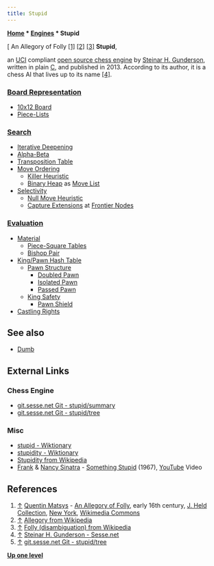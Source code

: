 ```yaml
---
title: Stupid
---
```

**[Home](Home "Home") \* [Engines](Engines "Engines") \* Stupid**



[ An Allegory of Folly <a id="cite-note-1" href="#cite-ref-1">[1]</a> <a id="cite-note-2" href="#cite-ref-2">[2]</a> <a id="cite-note-3" href="#cite-ref-3">[3]</a>
**Stupid**,  

an [UCI](UCI "UCI") compliant [open source chess engine](Category:Open_Source "Category:Open Source") by [Steinar H. Gunderson](Steinar_H._Gunderson "Steinar H. Gunderson"), written in plain [C](C "C"), and published in 2013.
According to its author, it is a chess AI that lives up to its name <a id="cite-note-4" href="#cite-ref-4">[4]</a>.



### [Board Representation](Board_Representation "Board Representation")


* [10x12 Board](10x12_Board "10x12 Board")
* [Piece-Lists](Piece-Lists "Piece-Lists")


### [Search](Search "Search")


* [Iterative Deepening](Iterative_Deepening "Iterative Deepening")
* [Alpha-Beta](Alpha-Beta "Alpha-Beta")
* [Transposition Table](Transposition_Table "Transposition Table")
* [Move Ordering](Move_Ordering "Move Ordering")
	+ [Killer Heuristic](Killer_Heuristic "Killer Heuristic")
	+ [Binary Heap](https://en.wikipedia.org/wiki/Binary_heap) as [Move List](Move_List "Move List")
* [Selectivity](Selectivity "Selectivity")
	+ [Null Move Heuristic](Null_Move_Pruning "Null Move Pruning")
	+ [Capture Extensions](Capture_Extensions "Capture Extensions") at [Frontier Nodes](Frontier_Nodes "Frontier Nodes")


### [Evaluation](Evaluation "Evaluation")


* [Material](Material "Material")
	+ [Piece-Square Tables](Piece-Square_Tables "Piece-Square Tables")
	+ [Bishop Pair](Bishop_Pair "Bishop Pair")
* [King/Pawn Hash Table](Pawn_Hash_Table "Pawn Hash Table")
	+ [Pawn Structure](Pawn_Structure "Pawn Structure")
		- [Doubled Pawn](Doubled_Pawn "Doubled Pawn")
		- [Isolated Pawn](Isolated_Pawn "Isolated Pawn")
		- [Passed Pawn](Passed_Pawn "Passed Pawn")
	+ [King Safety](King_Safety "King Safety")
		- [Pawn Shield](King_Safety#PawnShield "King Safety")
* [Castling Rights](Castling_Rights "Castling Rights")


## See also


* [Dumb](Dumb "Dumb")


## External Links


### Chess Engine


* [git.sesse.net Git - stupid/summary](https://git.sesse.net/?p=stupid)
* [git.sesse.net Git - stupid/tree](https://git.sesse.net/?p=stupid;a=tree;h=refs/heads/master;hb=refs/heads/master)


### Misc


* [stupid - Wiktionary](https://en.wiktionary.org/wiki/stupid)
* [stupidity - Wiktionary](https://en.wiktionary.org/wiki/stupidity)
* [Stupidity from Wikipedia](https://en.wikipedia.org/wiki/Stupidity)
* [Frank](https://en.wikipedia.org/wiki/Frank_Sinatra) & [Nancy Sinatra](Category:Nancy_Sinatra "Category:Nancy Sinatra") - [Something Stupid](https://en.wikipedia.org/wiki/Somethin%27_Stupid) (1967), [YouTube](https://en.wikipedia.org/wiki/YouTube) Video


 
## References


1. <a id="cite-ref-1" href="#cite-note-1">↑</a> [Quentin Matsys](index.php?title=Category:Quentin_Matsys&action=edit&redlink=1 "Category:Quentin Matsys (page does not exist)") - [An Allegory of Folly](https://commons.wikimedia.org/wiki/File:Quentin_Massys_030.jpg), early 16th century, [J. Held Collection](https://en.wikipedia.org/wiki/Julius_S._Held), [New York](https://en.wikipedia.org/wiki/New_York_City), [Wikimedia Commons](https://en.wikipedia.org/wiki/Wikimedia_Commons)
2. <a id="cite-ref-2" href="#cite-note-2">↑</a> [Allegory from Wikipedia](https://en.wikipedia.org/wiki/Allegory)
3. <a id="cite-ref-3" href="#cite-note-3">↑</a> [Folly (disambiguation) from Wikipedia](https://en.wikipedia.org/wiki/Folly_(disambiguation))
4. <a id="cite-ref-4" href="#cite-note-4">↑</a> [Steinar H. Gunderson - Sesse.net](https://www.sesse.net/)
5. <a id="cite-ref-5" href="#cite-note-5">↑</a> [git.sesse.net Git - stupid/tree](https://git.sesse.net/?p=stupid;a=tree;h=refs/heads/master;hb=refs/heads/master)

**[Up one level](Engines "Engines")**







 
